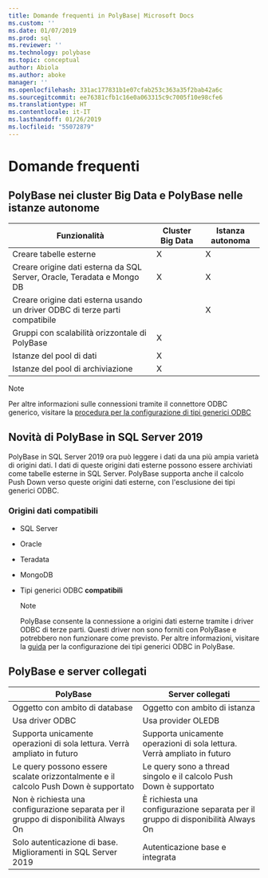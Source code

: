 ```yaml
---
title: Domande frequenti in PolyBase| Microsoft Docs
ms.custom: ''
ms.date: 01/07/2019
ms.prod: sql
ms.reviewer: ''
ms.technology: polybase
ms.topic: conceptual
author: Abiola
ms.author: aboke
manager: ''
ms.openlocfilehash: 331ac177831b1e07cfab253c363a35f2bab42a6c
ms.sourcegitcommit: ee76381cfb1c16e0a063315c9c7005f10e98cfe6
ms.translationtype: HT
ms.contentlocale: it-IT
ms.lasthandoff: 01/26/2019
ms.locfileid: "55072879"
---
```

# <a name="frequently-asked-questions"></a>Domande frequenti

## <a name="polybase-in-big-data-clusters-vs-polybase-in-stand-alone-instances"></a>PolyBase nei cluster Big Data e PolyBase nelle istanze autonome

|Funzionalità |Cluster Big Data| Istanza autonoma|
|--------------------------|--------------------------|---------|   
|Creare tabelle esterne| X| X|
|Creare origine dati esterna da SQL Server, Oracle, Teradata e Mongo DB |X|X |
|Creare origine dati esterna usando un driver ODBC di terze parti compatibile | | X|
|Gruppi con scalabilità orizzontale di PolyBase | X | |
|Istanze del pool di dati | X| |
|Istanze del pool di archiviazione| X| |

>[!NOTE]
>
>Per altre informazioni sulle connessioni tramite il connettore ODBC generico, visitare la [procedura per la configurazione di tipi generici ODBC](polybase-configure-odbc-generic.md)

## <a name="whats-new-with-polybase-in-sql-server-2019"></a>Novità di PolyBase in SQL Server 2019 

PolyBase in SQL Server 2019 ora può leggere i dati da una più ampia varietà di origini dati. I dati di queste origini dati esterne possono essere archiviati come tabelle esterne in SQL Server. PolyBase supporta anche il calcolo Push Down verso queste origini dati esterne, con l'esclusione dei tipi generici ODBC. 

### <a name="compatible-data-sources"></a>Origini dati compatibili

- SQL Server
- Oracle
- Teradata
- MongoDB
- Tipi generici ODBC **compatibili**

  > [!NOTE]
  >
  >PolyBase consente la connessione a origini dati esterne tramite i driver ODBC di terze parti. Questi driver non sono forniti con PolyBase e potrebbero non funzionare come previsto. Per altre informazioni, visitare la [guida](polybase-configure-odbc-generic.md) per la configurazione dei tipi generici ODBC in PolyBase.  

## <a name="polybase-vs-linked-servers"></a>PolyBase e server collegati

|PolyBase | Server collegati|
|--------------------------|--------------------------|  
|Oggetto con ambito di database|Oggetto con ambito di istanza| 
|Usa driver ODBC|Usa provider OLEDB| 
| Supporta unicamente operazioni di sola lettura. Verrà ampliato in futuro| Supporta unicamente operazioni di sola lettura. Verrà ampliato in futuro| 
|Le query possono essere scalate orizzontalmente e il calcolo Push Down è supportato|Le query sono a thread singolo e il calcolo Push Down è supportato|
|Non è richiesta una configurazione separata per il gruppo di disponibilità Always On|È richiesta una configurazione separata per il gruppo di disponibilità Always On|
|Solo autenticazione di base. Miglioramenti in SQL Server 2019|Autenticazione base e integrata|